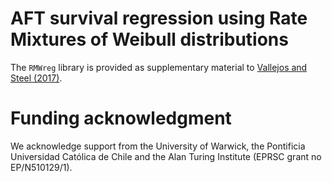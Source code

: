 # AFT survival regression using Rate Mixtures of Weibull distributions

The `RMWreg` library is provided as supplementary material to [Vallejos and Steel (2017)](http://www.sciencedirect.com/science/article/pii/S2452306217300072). 

# Funding acknowledgment 

We acknowledge support from the University of Warwick, the Pontificia Universidad Católica de Chile and the Alan Turing Institute (EPRSC grant no EP/N510129/1). 




